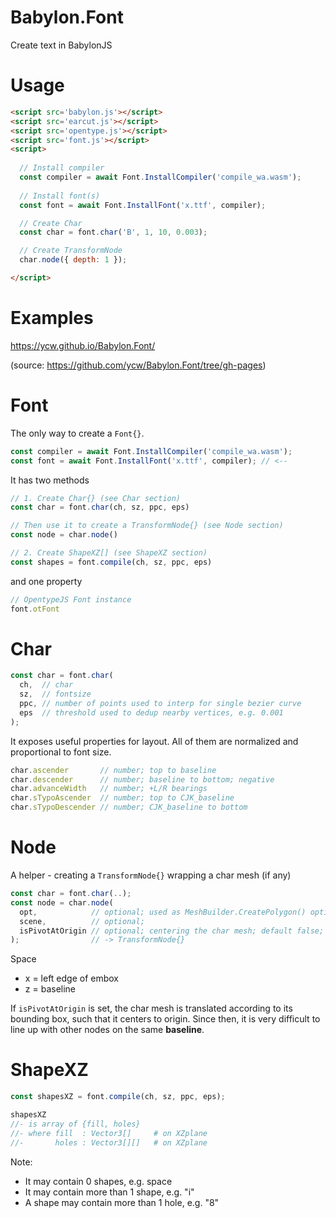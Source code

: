 # Babylon.Font
Create text in BabylonJS

# Usage

```html
<script src='babylon.js'></script>
<script src='earcut.js'></script>
<script src='opentype.js'></script>
<script src='font.js'></script>
<script>
  
  // Install compiler
  const compiler = await Font.InstallCompiler('compile_wa.wasm');
  
  // Install font(s)
  const font = await Font.InstallFont('x.ttf', compiler);

  // Create Char
  const char = font.char('B', 1, 10, 0.003);

  // Create TransformNode 
  char.node({ depth: 1 });

</script>
```



# Examples

https://ycw.github.io/Babylon.Font/

(source: https://github.com/ycw/Babylon.Font/tree/gh-pages) 



# Font 

The only way to create a `Font{}`.

```js
const compiler = await Font.InstallCompiler('compile_wa.wasm');
const font = await Font.InstallFont('x.ttf', compiler); // <--
```

It has two methods 

```js
// 1. Create Char{} (see Char section)
const char = font.char(ch, sz, ppc, eps)

// Then use it to create a TransformNode{} (see Node section) 
const node = char.node()

// 2. Create ShapeXZ[] (see ShapeXZ section) 
const shapes = font.compile(ch, sz, ppc, eps) 
```

and one property

```js
// OpentypeJS Font instance
font.otFont 
```



# Char

```js
const char = font.char(
  ch,  // char
  sz,  // fontsize
  ppc, // number of points used to interp for single bezier curve
  eps  // threshold used to dedup nearby vertices, e.g. 0.001 
);
```

It exposes useful properties for layout. All of them are normalized
and proportional to font size. 

```js
char.ascender       // number; top to baseline
char.descender      // number; baseline to bottom; negative
char.advanceWidth   // number; +L/R bearings
char.sTypoAscender  // number; top to CJK_baseline
char.sTypoDescender // number; CJK_baseline to bottom
```
 


# Node 

A helper - creating a `TransformNode{}` wrapping a char mesh (if any)   

```js
const char = font.char(..);
const node = char.node(
  opt,            // optional; used as MeshBuilder.CreatePolygon() option
  scene,          // optional; 
  isPivotAtOrigin // optional; centering the char mesh; default false;
);                // -> TransformNode{}

```

Space 
- x = left edge of embox
- z = baseline

If `isPivotAtOrigin` is set, the char mesh is translated according to its bounding box, such that it centers to origin. Since then, it is very difficult to line up with other nodes on the same **baseline**.




# ShapeXZ 

```js
const shapesXZ = font.compile(ch, sz, ppc, eps);

shapesXZ
//- is array of {fill, holes}
//- where fill  : Vector3[]     # on XZplane
//-       holes : Vector3[][]   # on XZplane 
```

Note: 
- It may contain 0 shapes, e.g. space
- It may contain more than 1 shape, e.g. "i" 
- A shape may contain more than 1 hole, e.g. "8" 
